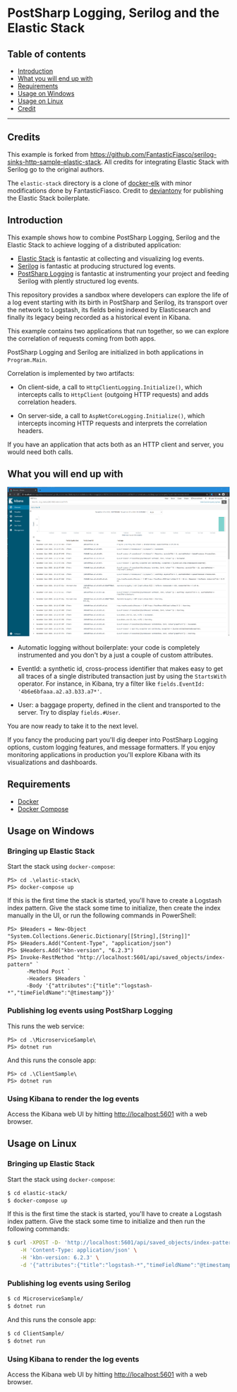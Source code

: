 # PostSharp Logging, Serilog and the Elastic Stack

## Table of contents

- [Introduction](#introduction)
- [What you will end up with](#what-you-will-end-up-with)
- [Requirements](#requirements)
- [Usage on Windows](#usage-on-windows)
- [Usage on Linux](#usage-on-linux)
- [Credit](#credit)

---

## Credits

This example is forked from https://github.com/FantasticFiasco/serilog-sinks-http-sample-elastic-stack. 
All credits for integrating Elastic Stack with Serilog go to the original authors.

The `elastic-stack` directory is a clone of [docker-elk](https://github.com/deviantony/docker-elk) with minor modifications done by FantasticFiasco. 
Credit to [deviantony](https://github.com/deviantony) for publishing the Elastic Stack boilerplate.

## Introduction

This example shows how to combine PostSharp Logging, Serilog and the Elastic Stack to achieve logging of a distributed application:

* [Elastic Stack](https://www.elastic.co/products) is fantastic at collecting and visualizing log events. 
* [Serilog](https://serilog.net/) is fantastic at producing structured log events.  
* [PostSharp Logging](https://www.postsharp.net/logging) is fantastic at instrumenting your project and feeding Serilog with plently structured log events.

This repository provides a sandbox where developers can explore the life of a log event starting with its birth in PostSharp and Serilog, 
its transport over the network to Logstash, its fields being indexed by Elasticsearch and finally its legacy being recorded as a historical event in Kibana.

This example contains two applications that run together, so we can explore the correlation of requests coming from both apps.

PostSharp Logging and Serilog are initialized in both applications in `Program.Main`.

Correlation is implemented by two artifacts:

* On client-side, a call to `HttpClientLogging.Initialize()`, which intercepts calls to `HttpClient` (outgoing HTTP requests) and adds correlation headers.

* On server-side, a call to `AspNetCoreLogging.Initialize()`, which intercepts incoming HTTP requests and interprets the correlation headers.

If you have an application that acts both as an HTTP client and server, you would need both calls.


## What you will end up with

![alt text](./doc/resources/kibana.png "Kibana rendering log events")

* Automatic logging without boilerplate: your code is completely instrumented and you don't by a just a couple of custom attributes.

* EventId: a synthetic id, cross-process identifier that makes easy to get all traces of a single distributed transaction just by using
the `StartsWith` operator. For instance, in Kibana, try a filter like `fields.EventId: '4b6e6bfaaa.a2.a3.b33.a7*'`.

* User: a baggage property, defined in the client and transported to the server. Try to display `fields.#User`.


You are now ready to take it to the next level. 

If you fancy the producing part you'll dig deeper into PostSharp Logging options, custom logging features, and message formatters. 
If you enjoy monitoring applications in production you'll explore Kibana with its visualizations and dashboards.

## Requirements

- [Docker](https://www.docker.com/community-edition#/download)
- [Docker Compose](https://docs.docker.com/compose/install)

## Usage on Windows

### Bringing up Elastic Stack

Start the stack using `docker-compose`:

```posh
PS> cd .\elastic-stack\
PS> docker-compose up
```

If this is the first time the stack is started, you'll have to create a Logstash index pattern. 
Give the stack some time to initialize, then create the index manually in the UI, or run the following commands in PowerShell:

```posh
PS> $Headers = New-Object "System.Collections.Generic.Dictionary[[String],[String]]"
PS> $Headers.Add("Content-Type", "application/json")
PS> $Headers.Add("kbn-version", "6.2.3")
PS> Invoke-RestMethod "http://localhost:5601/api/saved_objects/index-pattern" `
      -Method Post `
      -Headers $Headers `
      -Body '{"attributes":{"title":"logstash-*","timeFieldName":"@timestamp"}}'
```

### Publishing log events using PostSharp Logging

This runs the web service:

```posh
PS> cd .\MicroserviceSample\
PS> dotnet run
```

And this runs the console app:

```posh
PS> cd .\ClientSample\
PS> dotnet run
```

### Using Kibana to render the log events

Access the Kibana web UI by hitting [http://localhost:5601](http://localhost:5601) with a web browser.

## Usage on Linux

### Bringing up Elastic Stack

Start the stack using `docker-compose`:

```bash
$ cd elastic-stack/
$ docker-compose up
```

If this is the first time the stack is started, you'll have to create a Logstash index pattern. Give the stack some time to initialize and then run the following commands:

```bash
$ curl -XPOST -D- 'http://localhost:5601/api/saved_objects/index-pattern' \
    -H 'Content-Type: application/json' \
    -H 'kbn-version: 6.2.3' \
    -d '{"attributes":{"title":"logstash-*","timeFieldName":"@timestamp"}}'
```

### Publishing log events using Serilog

```bash
$ cd MicroserviceSample/
$ dotnet run
```

And this runs the console app:

```bash
$ cd ClientSample/
$ dotnet run
```

### Using Kibana to render the log events

Access the Kibana web UI by hitting [http://localhost:5601](http://localhost:5601) with a web browser.


